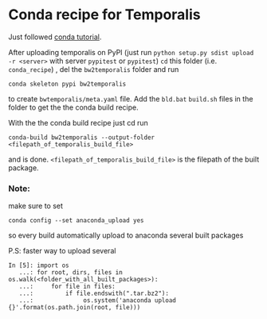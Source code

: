 # Conda recipe for Temporalis

Just followed [conda tutorial](https://conda.io/docs/user-guide/tutorials/build-pkgs-skeleton.html#before-you-start). 

After uploading temporalis on PyPI (just run `python setup.py sdist upload -r <server>` with server `pypitest` or `pypitest`) `cd` this folder (i.e. `conda_recipe`) , del the `bw2temporalis` folder and run

```
conda skeleton pypi bw2temporalis
```

to create `bwtemporalis/meta.yaml` file.  Add the `bld.bat` `build.sh` files in the folder to get the the conda build recipe. 


With the the conda build recipe just cd run 

```
conda-build bw2temporalis --output-folder <filepath_of_temporalis_build_file>
```

and is done. `<filepath_of_temporalis_build_file>` is the filepath of the built package. 


### Note:
 
make sure to set

```
conda config --set anaconda_upload yes
```

so every build automatically upload to anaconda several built packages


P.S: faster way to upload several 

```
In [5]: import os
   ...: for root, dirs, files in os.walk(<folder_with_all_built_packages>):
   ...:     for file in files:
   ...:         if file.endswith(".tar.bz2"):
   ...:              os.system('anaconda upload {}'.format(os.path.join(root, file)))
```
